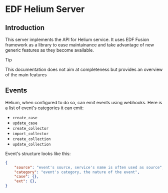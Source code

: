 # EDF Helium Server


## Introduction

This server implements the API for Helium service. It uses EDF Fusion framework as a library to ease maintainance and take advantage of new generic features as they become available.

> [!TIP]
> This documentation does not aim at completeness but provides an overview of the main features


## Events

Helium, when configured to do so, can emit events using webhooks. Here is a list of event's categories it can emit:

- `create_case`
- `update_case`
- `create_collector`
- `import_collector`
- `create_collection`
- `update_collection`

Event's structure looks like this:

```json
{
    "source": "event's source, service's name is often used as source",
    "category": "event's category, the nature of the event",
    "case": {},
    "ext": {},
}
```
